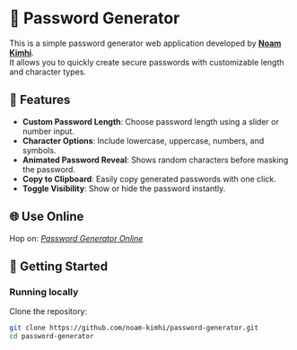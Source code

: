 # 🔐 Password Generator
This is a simple password generator web application developed by [**Noam Kimhi**](https://github.com/noam-kimhi).  
It allows you to quickly create secure passwords with customizable length and character types.

## 🧩 Features
- **Custom Password Length**: Choose password length using a slider or number input.
- **Character Options**: Include lowercase, uppercase, numbers, and symbols.
- **Animated Password Reveal**: Shows random characters before masking the password.
- **Copy to Clipboard**: Easily copy generated passwords with one click.
- **Toggle Visibility**: Show or hide the password instantly.

## 🌐 Use Online
Hop on: [*Password Generator Online*](https://noam-kimhi.github.io/password-generator/)

## 🚀 Getting Started
### Running locally
Clone the repository:
   ```bash
   git clone https://github.com/noam-kimhi/password-generator.git
   cd password-generator
